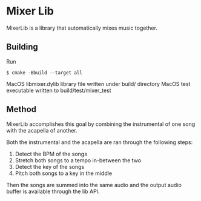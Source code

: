 # Mixer Lib

MixerLib is a library that automatically mixes music together.

## Building
Run
```
$ cmake -Bbuild --target all
```
MacOS libmixer.dylib library file written under build/ directory
MacOS test executable written to build/test/mixer_test

## Method

MixerLib accomplishes this goal by combining the instrumental of one song with the acapella of another.

Both the instrumental and the acapella are ran through the following steps:

1. Detect the BPM of the songs
2. Stretch both songs to a tempo in-between the two
3. Detect the key of the songs
4. Pitch both songs to a key in the middle

Then the songs are summed into the same audio and the output audio buffer is available through the lib API.